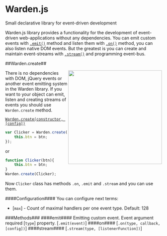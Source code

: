 Warden.js
=========

Small declarative library for event-driven development

Warden.js library provides a functionality for the development of event-driven web-applications without any dependencies. You can emit custom events with [`.emit()`](#emit) method and listen them with [`.on()`](#on) method, you can also listen native DOM events. But the greatest is you can create and maintain event-streams with [`.stream()`](#streams) and programming event-bus. 

##Warden.create##

<img src="http://ps.cms-service.ru/warden/assets/img/warden.png" align="right" width="301px" style='z-index: 32323; position: relative;'/>

There is no dependencies with DOM, jQuery events or another event emitting system in the Warden library. If you want to your object can emit, listen and creating streams of events you should use <code>Warden.create</code> method.

[`Warden.create(constructor, [config])`](https://github.com/zefirka/Warden.js/blob/master/docs/EmitterDocs.md)
```js
var Clicker = Warden.create(function Clicker(btn){
	this.btn = btn;
});
```
or
```js
function Clicker(btn){
	this.btn = btn;
}
Warden.create(Clicker);
```
Now <code>Clicker</code> class has methods <code>.on</code>, <code>.emit</code> and <code>.stream</code> and you can use them.

####Configuration####
You can configure next terms:
-  [`max`] - Count of maximal handlers per one event type. Default: 128

###Methods###
####emit####
Emitting custom event. Event argument required [`type`] property.
[`.emit(event)`]
####on####
[`.on(type, callback, [config])`]
####stream####
[`.stream(type, [listenerFunction])`]
